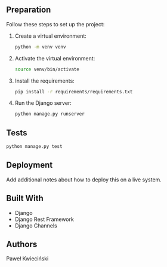  ## Preparation

Follow these steps to set up the project:

1. Create a virtual environment:

   ```sh
   python -m venv venv
   ```

2. Activate the virtual environment:

   ```sh
   source venv/bin/activate
   ```

3. Install the requirements:

   ```sh
   pip install -r requirements/requirements.txt
   ```

4. Run the Django server:

   ```sh
   python manage.py runserver
   ```

## Tests

```sh
python manage.py test
```

## Deployment

Add additional notes about how to deploy this on a live system.

## Built With

- Django
- Django Rest Framework
- Django Channels

## Authors

Paweł Kwieciński
